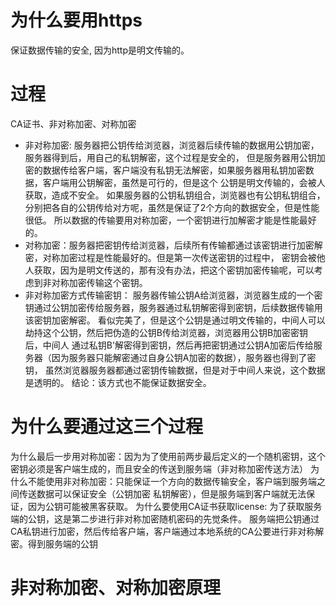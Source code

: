 # 为什么要用https
保证数据传输的安全, 因为http是明文传输的。
# 过程
CA证书、非对称加密、对称加密
- 非对称加密: 服务器把公钥传给浏览器，浏览器后续传输的数据用公钥加密，服务器得到后，用自己的私钥解密，这个过程是安全的，
但是服务器用公钥加密的数据传给客户端，客户端没有私钥无法解密，如果服务器用私钥加密数据，客户端用公钥解密，虽然是可行的，但是这个
公钥是明文传输的，会被人获取，造成不安全。
如果服务器的公钥私钥组合，浏览器也有公钥私钥组合，分别把各自的公钥传给对方呢，虽然是保证了2个方向的数据安全，但是性能很低。
所以数据的传输要用对称加密，一个密钥进行加解密才能是性能最好的。
- 对称加密：服务器把密钥传给浏览器，后续所有传输都通过该密钥进行加密解密，对称加密过程是性能最好的。但是第一次传送密钥的过程中，
密钥会被他人获取，因为是明文传送的，那有没有办法，把这个密钥加密传输呢，可以考虑到非对称加密传输这个密钥。
- 非对称加密方式传输密钥：
服务器传输公钥A给浏览器，浏览器生成的一个密钥通过公钥加密传给服务器，服务器通过私钥解密得到密钥，后续数据传输用该密钥加密解密。
看似完美了，但是这个公钥是通过明文传输的，中间人可以劫持这个公钥，然后把伪造的公钥B传给浏览器，浏览器用公钥B加密密钥后，中间人
通过私钥B'解密得到密钥，然后再把密钥通过公钥A加密后传给服务器（因为服务器只能解密通过自身公钥A加密的数据），服务器也得到了密钥，
虽然浏览器服务器都通过密钥传输数据，但是对于中间人来说，这个数据是透明的。
结论：该方式也不能保证数据安全。




# 为什么要通过这三个过程
为什么最后一步用对称加密：因为为了使用前两步最后定义的一个随机密钥，这个密钥必须是客户端生成的，而且安全的传送到服务端（非对称加密传送方法）
为什么不能使用非对称加密：只能保证一个方向的数据传输安全，客户端到服务端之间传送数据可以保证安全（公钥加密 私钥解密），但是服务端到客户端就无法保证，因为公钥可能被黑客获取。
为什么要使用CA证书获取license: 为了获取服务端的公钥，这是第二步进行非对称加密随机密码的先觉条件。
                            服务端把公钥通过CA私钥进行加密，然后传给客户端，客户端通过本地系统的CA公要进行非对称解密。得到服务端的公钥                  
# 非对称加密、对称加密原理

